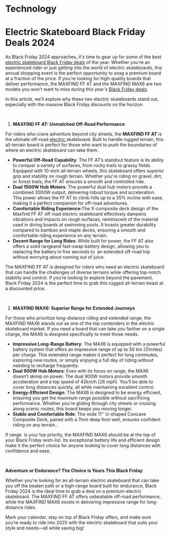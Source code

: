 # Technology

# Electric Skateboard Black Friday Deals 2024

<p>As Black Friday 2024&nbsp;approaches, it's time to gear up for some of the best <a href="https://www.maxfind.com/collections/black-friday-sale"><u>electric skateboard Black Friday deals</u></a>&nbsp;of the year. Whether you're an experienced rider or just getting into the world of electric skateboards, this annual shopping event is the perfect opportunity to snag a premium board at a fraction of the price. If you're looking for high-quality boards that deliver performance, the MAXFIND FF AT&nbsp;and the MAXFIND MAX6&nbsp;are two models you won&rsquo;t want to miss during this year's <a href="https://www.maxfind.com/collections/black-friday-sale"><u>Black Friday deals</u></a>.</p>
<p>In this article, we&rsquo;ll explore why these two electric skateboards stand out, especially with the massive Black Friday discounts on the horizon</p>
<p>&nbsp;</p>
<ol>
<li><strong> M</strong><strong>AXFIND FF AT: Unmatched Off-Road Performance</strong></li>
</ol>
<p>For riders who crave adventure beyond city streets, the <strong>MAXFIND FF AT</strong>&nbsp;is the ultimate off-road <a href="https://www.maxfind.com"><u>electric </u></a>skateboard. Built to handle rugged terrain, this all-terrain board is perfect for those who want to push the boundaries of where an electric skateboard can take them.</p>
<ul>
<li><strong>Powerful Off-Road Capability</strong>: The FF AT&rsquo;s standout feature is its ability to conquer a variety of surfaces, from rocky trails to grassy fields. Equipped with 10-inch all-terrain wheels, this skateboard offers superior grip and stability on rough terrain. Whether you're riding on gravel, dirt, or forest trails, the FF AT ensures a smooth and controlled ride.</li>
<li><strong>Dual 1500W Hub Motors</strong>: The powerful dual hub motors provide a combined 3000W output, delivering robust torque and acceleration. This power allows the FF AT to climb hills up to a 35% incline with ease, making it a perfect companion for off-road adventures.</li>
<li><strong>C</strong><strong>omfortable Riding Experience</strong><strong>:</strong>The X-composite deck design of the Maxfind FF AT off road electric skateboard effectively dampens vibrations and impacts on rough surfaces, reminiscent of the material used in diving boards at swimming pools. It boasts greater durability compared to bamboo and maple decks, ensuring a smooth and comfortable riding experience on any terrain.</li>
<li><strong>Decent Range for Long Rides</strong>: While built for power, the FF AT also offers a solid rangeand fast-swap battery design, allowing you to replacing the battery in five seconds to &nbsp;an extended off-road trip without worrying about running out of juice.</li>
</ul>
<p>The MAXFIND FF AT&nbsp;is designed for riders who need an electric skateboard that can handle the challenges of diverse terrains while offering top-notch stability and control. If you&rsquo;re looking to explore beyond the pavement, Black Friday 2024 is the perfect time to grab this rugged all-terrain beast at a discounted price.</p>
<p>&nbsp;</p>
<ol start="2">
<li><strong> MAXFIND MAX6: Superior Range for Extended Journeys</strong></li>
</ol>
<p>For those who prioritize long-distance riding and extended range, the MAXFIND MAX6&nbsp;stands out as one of the top contenders in the electric skateboard market. If you need a board that can take you farther on a single charge, the MAX6 is designed specifically to meet those needs.</p>
<ul>
<li><strong>Impressive Long-Range Battery</strong>: The MAX6 is equipped with a powerful battery system that offers an impressive range of up to 50 km (31miles) per charge. This extended range makes it perfect for long commutes, exploring new routes, or simply enjoying a full day of riding without needing to recharge frequently.</li>
<li><strong>Dual </strong><strong>9</strong><strong>00W Hub Motors</strong>: Even with its focus on range, the MAX6 doesn&rsquo;t skimp on power. The dual 900W motors provide smooth acceleration and a top speed of 42km/h (26&nbsp;mph). You&rsquo;ll be able to cover long distances quickly, all while maintaining excellent control.</li>
<li><strong>Energy-Efficient Design</strong>: The MAX6 is designed to be energy efficient, ensuring you get the maximum range possible without sacrificing performance. Whether you're gliding through city streets or cruising along scenic routes, this board keeps you moving longer.</li>
<li><strong>Stable and Comfortable Ride</strong>: The wide 11'' U-shaped Concave Composite Deck, paired with a 7mm deep foot-well, ensures confident riding on any terrain..</li>
</ul>
<p>If range&nbsp; is your top priority, the MAXFIND MAX6 should be at the top of your Black Friday wish-list. Its exceptional battery life and efficient design make it the perfect choice for anyone looking to cover long distances with confidence and ease.</p>
<p>&nbsp;</p>
<p><strong>Adventure or Endurance? The Choice is Yours This Black Friday</strong></p>
<p>Whether you&rsquo;re looking for an all-terrain electric skateboard that can take you off the beaten path or a high-range board built for endurance, Black Friday 2024 is the ideal time to grab a deal on a premium electric skateboard. The MAXFIND FF AT&nbsp;offers unbeatable off-road performance, while the MAXFIND MAX6&nbsp;excels in delivering impressive range for long-distance rides.</p>
<p>Mark your calendar, stay on top of Black Friday offers, and make sure you&rsquo;re ready to ride into 2025 with the electric skateboard that suits your style and needs&mdash;all while saving big!</p>
